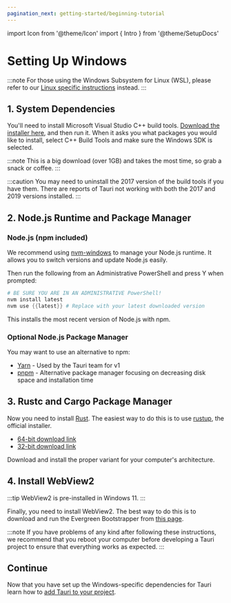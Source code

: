 ```yaml
---
pagination_next: getting-started/beginning-tutorial
---
```


import Icon from '@theme/Icon'
import { Intro } from '@theme/SetupDocs'

# Setting Up Windows

:::note
For those using the Windows Subsystem for Linux (WSL), please refer to our [Linux specific instructions] instead.
:::

<Intro />

## 1. System Dependencies&nbsp;<Icon title="alert" color="danger"/>

You'll need to install Microsoft Visual Studio C++ build tools. [Download the installer here][Microsoft Visual Studio C++ build tools], and then run it. When it asks you what packages you would like to install, select C++ Build Tools and make sure the Windows SDK is selected.

:::note
This is a big download (over 1GB) and takes the most time, so grab a snack or coffee.
:::

:::caution
You may need to uninstall the 2017 version of the build tools if you have them. There are reports of Tauri not working with both the 2017 and 2019 versions installed.
:::

## 2. Node.js Runtime and Package Manager&nbsp;<Icon title="control-skip-forward" color="warning"/>

### Node.js (npm included)

We recommend using [nvm-windows] to manage your Node.js runtime. It allows you to switch versions and update Node.js easily.

Then run the following from an Administrative PowerShell and press Y when prompted:

```powershell
# BE SURE YOU ARE IN AN ADMINISTRATIVE PowerShell!
nvm install latest
nvm use {{latest}} # Replace with your latest downloaded version
```

This installs the most recent version of Node.js with npm.

### Optional Node.js Package Manager

You may want to use an alternative to npm:

- [Yarn] - Used by the Tauri team for v1
- [pnpm] - Alternative package manager focusing on decreasing disk space and installation time

## 3. Rustc and Cargo Package Manager&nbsp;<Icon title="control-skip-forward" color="warning"/>

Now you need to install [Rust]. The easiest way to do this is to use [rustup], the official installer.

- [64-bit download link][rustup x86_64]
- [32-bit download link][rustup i686]

Download and install the proper variant for your computer's architecture.


## 4. Install WebView2

:::tip
WebView2 is pre-installed in Windows 11.
:::

Finally, you need to install WebView2. The best way to do this is to download and run the Evergreen Bootstrapper from [this page](https://developer.microsoft.com/en-us/microsoft-edge/webview2/#download-section).

:::note
If you have problems of any kind after following these instructions, we recommend that you reboot your computer before developing a Tauri project to ensure that everything works as expected.
:::

## Continue

Now that you have set up the Windows-specific dependencies for Tauri learn how to [add Tauri to your project][Beginning Tutorial].

[nvm-windows]: https://github.com/coreybutler/nvm-windows#installation--upgrades
[Beginning Tutorial]: ./beginning-tutorial.md
[Yarn]: https://yarnpkg.com/getting-started"
[pnpm]: https://pnpm.js.org/en/installation
[rustup x86_64]: https://win.rustup.rs/x86_64
[rustup i686]: https://win.rustup.rs/i686
[Rust]: https://www.rust-lang.org/
[rustup]: https://rustup.rs/
[Microsoft Visual Studio C++ build tools]: https://visualstudio.microsoft.com/visual-cpp-build-tools/
[Linux specific instructions]: /docs/getting-started/setting-up-linux
